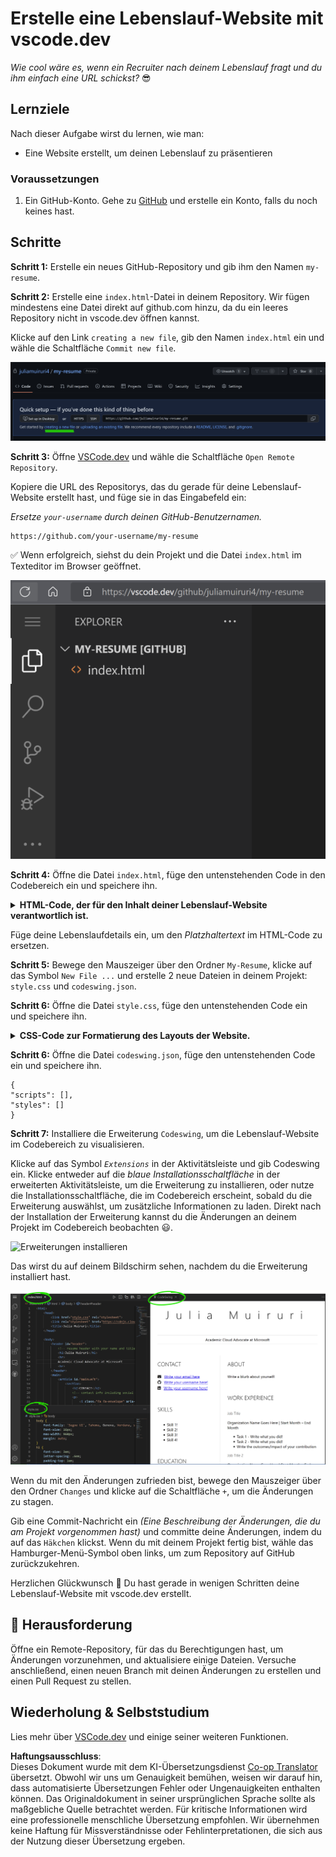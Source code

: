 <!--
CO_OP_TRANSLATOR_METADATA:
{
  "original_hash": "2fcb983b8dbadadb1bc2e97f8c12dac5",
  "translation_date": "2025-08-24T13:05:46+00:00",
  "source_file": "8-code-editor/1-using-a-code-editor/assignment.md",
  "language_code": "de"
}
-->
# Erstelle eine Lebenslauf-Website mit vscode.dev

_Wie cool wäre es, wenn ein Recruiter nach deinem Lebenslauf fragt und du ihm einfach eine URL schickst?_ 😎

<!----
TODO: ein optionales Bild hinzufügen
![Mit einem Code-Editor arbeiten](../../../../sketchnotes/webdev101-vscode-dev.png)
> Sketchnote von [Author name](https://example.com)
---->

<!---
## Quiz vor der Vorlesung
[Quiz vor der Vorlesung](https://ashy-river-0debb7803.1.azurestaticapps.net/quiz/3)
---->

## Lernziele

Nach dieser Aufgabe wirst du lernen, wie man:

- Eine Website erstellt, um deinen Lebenslauf zu präsentieren

### Voraussetzungen

1. Ein GitHub-Konto. Gehe zu [GitHub](https://github.com/) und erstelle ein Konto, falls du noch keines hast.

## Schritte

**Schritt 1:** Erstelle ein neues GitHub-Repository und gib ihm den Namen `my-resume`.

**Schritt 2:** Erstelle eine `index.html`-Datei in deinem Repository. Wir fügen mindestens eine Datei direkt auf github.com hinzu, da du ein leeres Repository nicht in vscode.dev öffnen kannst.

Klicke auf den Link `creating a new file`, gib den Namen `index.html` ein und wähle die Schaltfläche `Commit new file`.

![Eine neue Datei auf github.com erstellen](../../../../8-code-editor/images/new-file-github.com.png)

**Schritt 3:** Öffne [VSCode.dev](https://vscode.dev) und wähle die Schaltfläche `Open Remote Repository`.

Kopiere die URL des Repositorys, das du gerade für deine Lebenslauf-Website erstellt hast, und füge sie in das Eingabefeld ein:

_Ersetze `your-username` durch deinen GitHub-Benutzernamen._

```
https://github.com/your-username/my-resume
```

✅ Wenn erfolgreich, siehst du dein Projekt und die Datei `index.html` im Texteditor im Browser geöffnet.

![Eine neue Datei erstellen](../../../../8-code-editor/images/project-on-vscode.dev.png)

**Schritt 4:** Öffne die Datei `index.html`, füge den untenstehenden Code in den Codebereich ein und speichere ihn.

<details>
    <summary><b>HTML-Code, der für den Inhalt deiner Lebenslauf-Website verantwortlich ist.</b></summary>
    
        <html>

            <head>
                <link href="style.css" rel="stylesheet">
                <link rel="stylesheet" href="https://cdnjs.cloudflare.com/ajax/libs/font-awesome/5.15.4/css/all.min.css">
                <title>Dein Name hier!</title>
            </head>
            <body>
                <header id="header">
                    <!-- Lebenslauf-Header mit deinem Namen und Titel -->
                    <h1>Dein Name hier!</h1>
                    <hr>
                    Deine Rolle!
                    <hr>
                </header>
                <main>
                    <article id="mainLeft">
                        <section>
                            <h2>KONTAKT</h2>
                            <!-- Kontaktinformationen inklusive Social Media -->
                            <p>
                                <i class="fa fa-envelope" aria-hidden="true"></i>
                                <a href="mailto:username@domain.top-level domain">Schreibe hier deine E-Mail</a>
                            </p>
                            <p>
                                <i class="fab fa-github" aria-hidden="true"></i>
                                <a href="github.com/yourGitHubUsername">Schreibe hier deinen Benutzernamen!</a>
                            </p>
                            <p>
                                <i class="fab fa-linkedin" aria-hidden="true"></i>
                                <a href="linkedin.com/yourLinkedInUsername">Schreibe hier deinen Benutzernamen!</a>
                            </p>
                        </section>
                        <section>
                            <h2>FÄHIGKEITEN</h2>
                            <!-- Deine Fähigkeiten -->
                            <ul>
                                <li>Fähigkeit 1!</li>
                                <li>Fähigkeit 2!</li>
                                <li>Fähigkeit 3!</li>
                                <li>Fähigkeit 4!</li>
                            </ul>
                        </section>
                        <section>
                            <h2>AUSBILDUNG</h2>
                            <!-- Deine Ausbildung -->
                            <h3>Schreibe hier deinen Studiengang!</h3>
                            <p>
                                Schreibe hier deine Institution!
                            </p>
                            <p>
                                Start- und Enddatum
                            </p>
                        </section>            
                    </article>
                    <article id="mainRight">
                        <section>
                            <h2>ÜBER MICH</h2>
                            <!-- Über dich -->
                            <p>Schreibe hier etwas über dich!</p>
                        </section>
                        <section>
                            <h2>BERUFSERFAHRUNG</h2>
                            <!-- Deine Berufserfahrung -->
                            <h3>Berufsbezeichnung</h3>
                            <p>
                                Name der Organisation hier | Startmonat – Endmonat
                            </p>
                            <ul>
                                    <li>Aufgabe 1 - Schreibe, was du gemacht hast!</li>
                                    <li>Aufgabe 2 - Schreibe, was du gemacht hast!</li>
                                    <li>Schreibe die Ergebnisse/den Einfluss deiner Beiträge</li>
                                    
                            </ul>
                            <h3>Berufsbezeichnung 2</h3>
                            <p>
                                Name der Organisation hier | Startmonat – Endmonat
                            </p>
                            <ul>
                                    <li>Aufgabe 1 - Schreibe, was du gemacht hast!</li>
                                    <li>Aufgabe 2 - Schreibe, was du gemacht hast!</li>
                                    <li>Schreibe die Ergebnisse/den Einfluss deiner Beiträge</li>
                                    
                            </ul>
                        </section>
                    </article>
                </main>
            </body>
        </html>
</details>

Füge deine Lebenslaufdetails ein, um den _Platzhaltertext_ im HTML-Code zu ersetzen.

**Schritt 5:** Bewege den Mauszeiger über den Ordner `My-Resume`, klicke auf das Symbol `New File ...` und erstelle 2 neue Dateien in deinem Projekt: `style.css` und `codeswing.json`.

**Schritt 6:** Öffne die Datei `style.css`, füge den untenstehenden Code ein und speichere ihn.

<details>
        <summary><b>CSS-Code zur Formatierung des Layouts der Website.</b></summary>
            
            body {
                font-family: 'Segoe UI', Tahoma, Geneva, Verdana, sans-serif;
                font-size: 16px;
                max-width: 960px;
                margin: auto;
            }
            h1 {
                font-size: 3em;
                letter-spacing: .6em;
                padding-top: 1em;
                padding-bottom: 1em;
            }

            h2 {
                font-size: 1.5em;
                padding-bottom: 1em;
            }

            h3 {
                font-size: 1em;
                padding-bottom: 1em;
            }
            main { 
                display: grid;
                grid-template-columns: 40% 60%;
                margin-top: 3em;
            }
            header {
                text-align: center;
                margin: auto 2em;
            }

            section {
                margin: auto 1em 4em 2em;
            }

            i {
                margin-right: .5em;
            }

            p {
                margin: .2em auto
            }

            hr {
                border: none;
                background-color: lightgray;
                height: 1px;
            }

            h1, h2, h3 {
                font-weight: 100;
                margin-bottom: 0;
            }
            #mainLeft {
                border-right: 1px solid lightgray;
            }
            
</details>

**Schritt 6:** Öffne die Datei `codeswing.json`, füge den untenstehenden Code ein und speichere ihn.

    {
    "scripts": [],
    "styles": []
    }

**Schritt 7:** Installiere die Erweiterung `Codeswing`, um die Lebenslauf-Website im Codebereich zu visualisieren.

Klicke auf das Symbol _`Extensions`_ in der Aktivitätsleiste und gib Codeswing ein. Klicke entweder auf die _blaue Installationsschaltfläche_ in der erweiterten Aktivitätsleiste, um die Erweiterung zu installieren, oder nutze die Installationsschaltfläche, die im Codebereich erscheint, sobald du die Erweiterung auswählst, um zusätzliche Informationen zu laden. Direkt nach der Installation der Erweiterung kannst du die Änderungen an deinem Projekt im Codebereich beobachten 😃.

![Erweiterungen installieren](../../../../8-code-editor/images/install-extension.gif)

Das wirst du auf deinem Bildschirm sehen, nachdem du die Erweiterung installiert hast.

![Codeswing-Erweiterung in Aktion](../../../../8-code-editor/images/after-codeswing-extension-pb.png)

Wenn du mit den Änderungen zufrieden bist, bewege den Mauszeiger über den Ordner `Changes` und klicke auf die Schaltfläche `+`, um die Änderungen zu stagen.

Gib eine Commit-Nachricht ein _(Eine Beschreibung der Änderungen, die du am Projekt vorgenommen hast)_ und committe deine Änderungen, indem du auf das `Häkchen` klickst. Wenn du mit deinem Projekt fertig bist, wähle das Hamburger-Menü-Symbol oben links, um zum Repository auf GitHub zurückzukehren.

Herzlichen Glückwunsch 🎉 Du hast gerade in wenigen Schritten deine Lebenslauf-Website mit vscode.dev erstellt.

## 🚀 Herausforderung

Öffne ein Remote-Repository, für das du Berechtigungen hast, um Änderungen vorzunehmen, und aktualisiere einige Dateien. Versuche anschließend, einen neuen Branch mit deinen Änderungen zu erstellen und einen Pull Request zu stellen.

<!----
## Quiz nach der Vorlesung
[Quiz nach der Vorlesung](https://ashy-river-0debb7803.1.azurestaticapps.net/quiz/4)
---->

## Wiederholung & Selbststudium

Lies mehr über [VSCode.dev](https://code.visualstudio.com/docs/editor/vscode-web?WT.mc_id=academic-0000-alfredodeza) und einige seiner weiteren Funktionen.

**Haftungsausschluss**:  
Dieses Dokument wurde mit dem KI-Übersetzungsdienst [Co-op Translator](https://github.com/Azure/co-op-translator) übersetzt. Obwohl wir uns um Genauigkeit bemühen, weisen wir darauf hin, dass automatisierte Übersetzungen Fehler oder Ungenauigkeiten enthalten können. Das Originaldokument in seiner ursprünglichen Sprache sollte als maßgebliche Quelle betrachtet werden. Für kritische Informationen wird eine professionelle menschliche Übersetzung empfohlen. Wir übernehmen keine Haftung für Missverständnisse oder Fehlinterpretationen, die sich aus der Nutzung dieser Übersetzung ergeben.